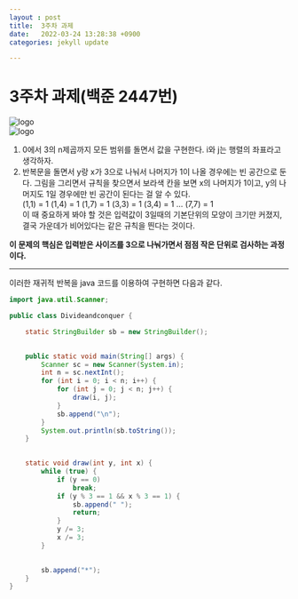 ```yaml
---
layout : post
title:  3주차 과제
date:   2022-03-24 13:28:38 +0900
categories: jekyll update

---
```


# 3주차 과제(백준 2447번)

![logo](https://media.vlpt.us/images/real_jun9u/post/9923eca0-9c93-4a59-b648-541bfb701574/image.png)    
![logo](https://media.vlpt.us/images/real_jun9u/post/872bbfc7-3566-454f-aaf0-65cb5f0961e8/image.png)

1. 0에서 3의 n제곱까지 모든 범위를 돌면서 값을 구현한다. i와 j는 행렬의 좌표라고 생각하자.  
2. 반복문을 돌면서 y랑 x가 3으로 나눠서 나머지가 1이 나올 경우에는 빈 공간으로 둔다. 그림을 그리면서 규칙을 찾으면서 보라색 칸을 보면 x의 나머지가 1이고, y의 나머지도 1일 경우에만 빈 공간이 된다는 걸 알 수 있다.        
(1,1) = 1 (1,4) = 1 (1,7) = 1 (3,3) = 1 (3,4) = 1 ... (7,7) = 1     
이 때 중요하게 봐야 할 것은 입력값이 3일때의 기본단위의 모양이 크기만 커졌지, 결국 가운데가 비어있다는 같은 규칙을 띈다는 것이다. 

**이 문제의 핵심은 입력받은 사이즈를 3으로 나눠가면서 점점 작은 단위로 검사하는 과정이다.**

---

이러한 재귀적 반복을 java 코드를 이용하여 구현하면 다음과 같다. 

```java
import java.util.Scanner;

public class Divideandconquer {

	static StringBuilder sb = new StringBuilder();
	

	public static void main(String[] args) {
		Scanner sc = new Scanner(System.in);
		int n = sc.nextInt();
		for (int i = 0; i < n; i++) {
			for (int j = 0; j < n; j++) {
				draw(i, j);
			}
			sb.append("\n");
		}
		System.out.println(sb.toString());
	}
	

	static void draw(int y, int x) {
		while (true) {
			if (y == 0)
				break;
			if (y % 3 == 1 && x % 3 == 1) {
				sb.append(" ");
				return;
			}
			y /= 3;
			x /= 3;
		}

	
		sb.append("*");
	}
}
```


